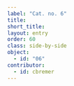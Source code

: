 ```yaml
---
label: "Cat. no. 6"
title:
short_title:
layout: entry
order: 60
class: side-by-side
object:
  - id: "06"
contributor:
  - id: cbremer
---
```


